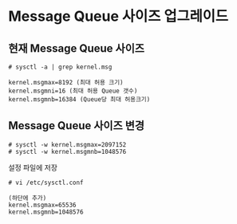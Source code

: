 # Message Queue 사이즈 업그레이드

## 현재 Message Queue 사이즈
```shell
# sysctl -a | grep kernel.msg

kernel.msgmax=8192 (최대 허용 크기)
kernel.msgmni=16 (최대 허용 Queue 갯수)
kernel.msgmnb=16384 (Queue당 최대 허용크기)
```

## Message Queue 사이즈 변경
```shell
# sysctl -w kernel.msgmax=2097152
# sysctl -w kernel.msgmnb=1048576
```

설정 파일에 저장
```shell
# vi /etc/sysctl.conf

(하단에 추가)
kernel.msgmax=65536
kernel.msgmnb=1048576
```
